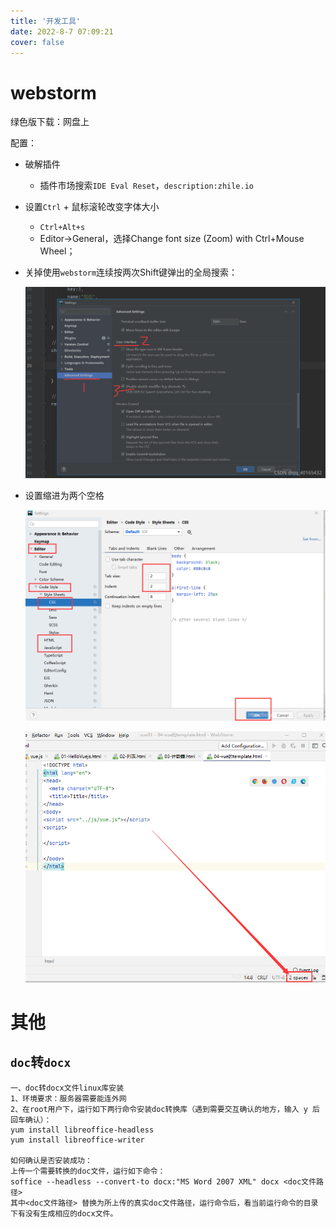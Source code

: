 ```yaml
---
title: '开发工具'
date: 2022-8-7 07:09:21
cover: false
---
```




# webstorm

绿色版下载：网盘上

配置：

- 破解插件
  - 插件市场搜索`IDE Eval Reset`，`description:zhile.io`

- 设置`Ctrl` + 鼠标滚轮改变字体大小
  - `Ctrl+Alt+s`
  - Editor->General，选择Change font size (Zoom) with Ctrl+Mouse Wheel；

- 关掉使用`webstorm`连续按两次Shift键弹出的全局搜索：

  <img src="开发工具.assets/watermark,type_ZHJvaWRzYW5zZmFsbGJhY2s,shadow_50,text_Q1NETiBAcXFfNDAxNjU0MzI=,size_20,color_FFFFFF,t_70,g_se,x_16.png" alt="在这里插入图片描述" style="zoom:80%;" />
  
- 设置缩进为两个空格

  ![在这里插入图片描述](开发工具.assets/watermark,type_ZmFuZ3poZW5naGVpdGk,shadow_10,text_aHR0cHM6Ly9ibG9nLmNzZG4ubmV0L3FxXzQyMzE4OTc3,size_16,color_FFFFFF,t_70.png)

  ![在这里插入图片描述](开发工具.assets/watermark,type_ZmFuZ3poZW5naGVpdGk,shadow_10,text_aHR0cHM6Ly9ibG9nLmNzZG4ubmV0L3FxXzQyMzE4OTc3,size_16,color_FFFFFF,t_70-16538194846792.png)



# 其他

## `doc`转`docx`

```
一、doc转docx文件linux库安装
1、环境要求：服务器需要能连外网
2、在root用户下，运行如下两行命令安装doc转换库（遇到需要交互确认的地方，输入 y 后回车确认）：
yum install libreoffice-headless
yum install libreoffice-writer

如何确认是否安装成功：
上传一个需要转换的doc文件，运行如下命令：
soffice --headless --convert-to docx:"MS Word 2007 XML" docx <doc文件路径>
其中<doc文件路径> 替换为所上传的真实doc文件路径，运行命令后，看当前运行命令的目录下有没有生成相应的docx文件。
```

